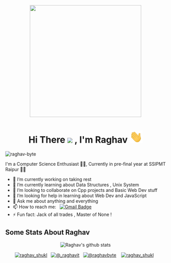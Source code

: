 <p align="Center" ><img src="https://camo.githubusercontent.com/3b7c592ede97b6138ffd4b1cc1541c2f3b11fd39/687474703a2f2f33312e6d656469612e74756d626c722e636f6d2f31376665613932306666333665663466356238373764353231366137616164392f74756d626c725f6d6f39786a65387a5a34317163626975666f315f313238302e676966" height="350px" width ="350px"></p>


<h1 align="Center">  Hi There <img src="https://media.giphy.com/media/WUlplcMpOCEmTGBtBW/giphy.gif" width="40px"> , I'm Raghav <img src="https://raw.githubusercontent.com/ABSphreak/ABSphreak/master/gifs/Hi.gif" width="40px" /> </h1>
<p align="left"> <img src="https://komarev.com/ghpvc/?username=raghav-byte" alt="raghav-byte" /> </p>

I'm a Computer Science Enthusiast  👨‍💻, Currently in pre-final year  at SSIPMT Raipur 👨‍🎓

- 🔭 I’m currently working on taking rest  
- 🌱 I’m currently learning about Data Structures , Unix System 
- 👯 I’m looking to collaborate on Cpp projects and Basic Web Dev stuff
- 🤔 I’m looking for help in learning about Web Dev and JavaScript 
- 💬 Ask me about anything and everything 
- 📫 How to reach me: &nbsp;&nbsp;[![Gmail Badge](https://img.shields.io/badge/-Gmail-c14438?style=flat-square&logo=Gmail&logoColor=white&link=mailto:shuklaraghav321.com)](mailto:shuklaraghav321@gmail.com)
- ⚡ Fun fact: Jack of all trades , Master of None ! 


## Some Stats About Raghav 
<p align="center" >
<img alt="Raghav's github stats" src="https://github-readme-stats.vercel.app/api?username=Raghav-byte&include_all_commits=true&count_private=true&show_owner=true&show_icons=true&theme=merko"  > </p>

<p align="center">
<a href="https://www.linkedin.com/in/raghav-byte/" target="_blank"><img align="center" src="https://cdn.jsdelivr.net/npm/simple-icons@3.1.0/icons/linkedin.svg" alt="raghav_shukl" height="25" width="25" /></a>&nbsp;&nbsp;
<a href="https://twitter.com/_raghavit" target="_blank"><img align="center" src="https://cdn.jsdelivr.net/npm/simple-icons@3.0.1/icons/twitter.svg" alt="@_raghavit" height="25" width="25" /></a>&nbsp;&nbsp;
<a href="https://dev.to/raghavbyte" target="_blank"><img align="center" src="https://cdn.jsdelivr.net/npm/simple-icons@3.0.1/icons/dev-dot-to.svg" alt="@raghavbyte" height="25" width="25" /></a> &nbsp;&nbsp;
<a href="https://instagram.com/raghav_shukl" target="_blank"><img align="center" src="https://cdn.jsdelivr.net/npm/simple-icons@3.0.1/icons/instagram.svg" alt="raghav_shukl" height="25" width="25" /></a>&nbsp;&nbsp;
</p>


<!--
[![HitCount](http://hits.dwyl.com/Raghav-byte/Raghav-byte.svg)](http://hits.dwyl.com/Raghav-byte/Raghav-byte)
⭐️ From [Raghav-byte](https://github.com/Raghav-byte)
<a href="https://sourcerer.io/Raghav-byte">Check more about me here 🌟 </a>

-->
